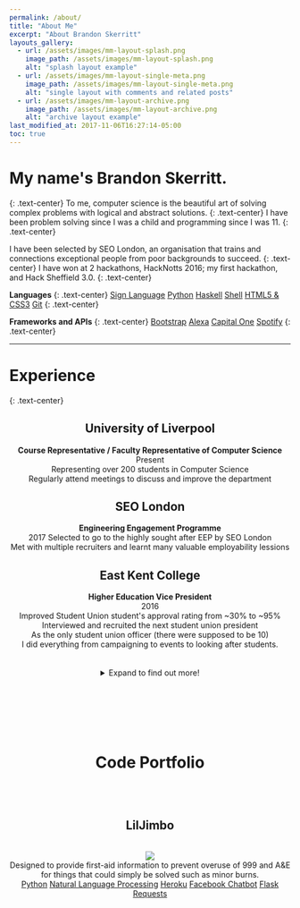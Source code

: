 ```yaml
---
permalink: /about/
title: "About Me"
excerpt: "About Brandon Skerritt"
layouts_gallery:
  - url: /assets/images/mm-layout-splash.png
    image_path: /assets/images/mm-layout-splash.png
    alt: "splash layout example"
  - url: /assets/images/mm-layout-single-meta.png
    image_path: /assets/images/mm-layout-single-meta.png
    alt: "single layout with comments and related posts"
  - url: /assets/images/mm-layout-archive.png
    image_path: /assets/images/mm-layout-archive.png
    alt: "archive layout example"
last_modified_at: 2017-11-06T16:27:14-05:00
toc: true
---
```

<style>
ul {
  list-style-position: inside;
}
</style>


<h1>My name's Brandon Skerritt.</h1>
{: .text-center}
To me, computer science is the beautiful art of solving complex problems with logical and abstract solutions.
{: .text-center}
I have been problem solving since I was a child and programming since I was 11.
{: .text-center}

I have been selected by SEO London, an organisation that trains and connections exceptional people from poor backgrounds to succeed.
{: .text-center}
I have won at 2 hackathons, HackNotts 2016; my first hackathon, and Hack Sheffield 3.0.
{: .text-center}

**Languages**
{: .text-center}
<a href="#" class="btn btn--primary">Sign Language</a>
<a href="#" class="btn btn--primary">Python</a>
<a href="#" class="btn btn--primary">Haskell</a>
<a href="#" class="btn btn--primary">Shell</a>
<a href="#" class="btn btn--primary">HTML5 & CSS3</a>
<a href="#" class="btn btn--primary">Git</a>
{: .text-center}



**Frameworks and APIs**
{: .text-center}
<a href="#" class="btn btn--primary">Bootstrap</a>
<a href="#" class="btn btn--primary">Alexa</a>
<a href="#" class="btn btn--primary">Capital One</a>
<a href="#" class="btn btn--primary">Spotify</a>
{: .text-center}

---
<h1>Experience</h1>
{: .text-center}  
<center>
<h2>University of Liverpool</h2>
<b>Course Representative / Faculty Representative of Computer Science</b><br>
Present <br>
Representing over 200 students in Computer Science<br>
Regularly attend meetings to discuss and improve the department
<br>

<h2>SEO London</h2>
<b>Engineering Engagement Programme</b><br>
2017
Selected to go to the highly sought after EEP by SEO London<br>
Met with multiple recruiters and learnt many valuable employability lessions
<br>

<h2>East Kent College</h2>
<b>Higher Education Vice President</b><br>
2016<br>
Improved Student Union student's approval rating from ~30% to ~95%<br>
Interviewed and recruited the next student union president<br>
As the only student union officer (there were supposed to be 10)<br>
I did everything from campaigning to events to looking after students.<br>

<br>
<br>


<details><summary>Expand to find out more!</summary><p>

<h2>University of Liverpool</h2>
  <b>Computer Science Tutor<b><br>
  Present<br>
  Tutoring year 11 school students in Computer Science
  <br>

  <h2>IDI Sprachen- und Dolmetscher-Institut*</h2>
  </b>Guest Speaker</b><br>
  2016
  Gave a 2 hour lecture on England and the English language<br>
  Informally talked to students after the lecture about everything to do with England
  <br>

  <h2>University of Liverpool</h2>
  <b>Health and Welfare Representative of Carnatic Student Village</b><br>
  Present<br>
  Running anti-sexual harrasment campaigns<br>
  Preventing students from dropping out of university for personal reasons that could be helped with

  <h2>Kent Events / freelance events marshal</h2>
  <b>Marshal / Security / Parking</b><br>
  2014 - 2017<br>
  Worked at over 50 events<br>
  In depth knowledge of how events are organised and ran

</p></details>

<br><br>

<br><br>
<h1>Code Portfolio</h1>
<br>
<br>
<h2>LilJimbo</h2>
<br>
<img src="https://i.imgur.com/aoqUElx.gif"><br>
Designed to provide first-aid information to prevent overuse of 999 and A&E for things that could simply be solved such as minor burns.<br>
<a href="#" class="btn btn--primary">Python</a>
<a href="#" class="btn btn--primary">Natural Language Processing</a>
<a href="#" class="btn btn--primary">Heroku</a>
<a href="#" class="btn btn--primary">Facebook Chatbot</a>
<a href="#" class="btn btn--primary">Flask</a>
<a href="#" class="btn btn--primary">Requests</a>

